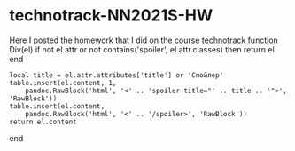 # technotrack-NN2021S-HW
Here I posted the homework that I did on the course [technotrack](https://github.com/mailcourses/technotrack-NN2021S-lectures)
function Div(el)
    if not el.attr or not contains('spoiler', el.attr.classes) then
        return el
    end

    local title = el.attr.attributes['title'] or 'Спойлер'
    table.insert(el.content, 1,
        pandoc.RawBlock('html', '<' .. 'spoiler title="' .. title .. '">', 'RawBlock'))
    table.insert(el.content,
        pandoc.RawBlock('html', '<' .. '/spoiler>', 'RawBlock'))
    return el.content
end
